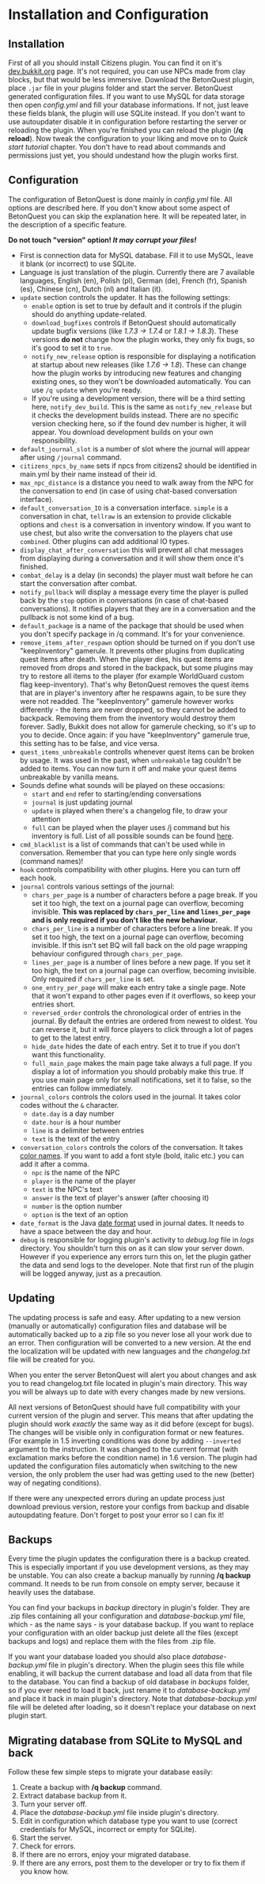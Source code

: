 # Installation and Configuration

## Installation

First of all you should install Citizens plugin. You can find it on it's [dev.bukkit.org](http://dev.bukkit.org/bukkit-plugins/citizens/) page. It's not required, you can use NPCs made from clay blocks, but that would be less immersive. Download the BetonQuest plugin, place `.jar` file in your _plugins_ folder and start the server. BetonQuest generated configuration files. If you want to use MySQL for data storage then open _config.yml_ and fill your database informations. If not, just leave these fields blank, the plugin will use SQLite instead. If you don't want to use autoupdater disable it in configuration before restarting the server or reloading the plugin. When you're finished you can reload the plugin (**/q reload**). Now tweak the configuration to your liking and move on to _Quick start tutorial_ chapter. You don't have to read about commands and permissions just yet, you should undestand how the plugin works first.

## Configuration


The configuration of BetonQuest is done mainly in _config.yml_ file. All options are described here. If you don't know about some aspect of BetonQuest you can skip the explanation here. It will be repeated later, in the description of a specific feature.

**Do not touch "version" option! _It may corrupt your files!_**

* First is connection data for MySQL database. Fill it to use MySQL, leave it blank (or incorrect) to use SQLite.
* Language is just translation of the plugin. Currently there are 7 available languages, English (en), Polish (pl), German (de), French (fr), Spanish (es), Chinese (cn), Dutch (nl) and Italian (it).
* `update` section controls the updater. It has the following settings:
    - `enable` option is set to true by default and it controls if the plugin should do anything update-related.
    - `download_bugfixes` controls if BetonQuest should automatically update bugfix versions (like _1.7.3 -> 1.7.4_ or _1.8.1 -> 1.8.3_).
        These versions **do not** change how the plugin works, they only fix bugs, so it's good to set it to `true`.
    - `notify_new_release` option is responsible for displaying a notification at startup about new releases (like _1.7.6 -> 1.8_).
        These can change how the plugin works by introducing new features and changing existing ones, so they won't be downloaded automatically. You can use `/q update` when you're ready.
    - If you're using a development version, there will be a third setting here, `notify_dev_build`.
        This is the same as `notify_new_release` but it checks the development builds instead. There are no specific version checking here, so if the found dev number is higher, it will appear. You download development builds on your own responsibility.
* `default_journal_slot` is a number of slot where the journal will appear after using `/journal` command.
* `citizens_npcs_by_name` sets if npcs from citizens2 should be identified in main.yml by their name instead of their id.
* `max_npc_distance` is a distance you need to walk away from the NPC for the conversation to end (in case of using chat-based conversation interface).
* `default_conversation_IO` is a conversation interface. `simple` is a conversation in chat, `tellraw` is an extension to provide clickable options and `chest` is a conversation in inventory window. If you want to use chest, but also write the conversation to the players chat use `combined`. Other plugins can add additional IO types.
* `display_chat_after_conversation` this will prevent all chat messages from displaying during a conversation and it will show them once it's finished.
* `combat_delay` is a delay (in seconds) the player must wait before he can start the conversation after combat.
* `notify_pullback` will display a message every time the player is pulled back by the `stop` option in conversations (in case of chat-based conversations). It notifies players that they are in a conversation and the pullback is not some kind of a bug.
* `default_package` is a name of the package that should be used when you don't specify package in /q command. It's for your convenience.
* `remove_items_after_respawn` option should be turned on if you don't use "keepInventory" gamerule. It prevents other plugins from duplicating quest items after death.
    When the player dies, his quest items are removed from drops and stored in the backpack, but some plugins may try to restore all items to the player (for example WorldGuard custom flag keep-inventory). That's why BetonQuest removes the quest items that are in player's inventory after he respawns again, to be sure they were not readded. The "keepInventory" gamerule however works differently - the items are never dropped, so they cannot be added to backpack. Removing them from the inventory would destroy them forever. Sadly, Bukkit does not allow for gamerule checking, so it's up to you to decide. Once again: if you have "keepInventory" gamerule true, this setting has to be false, and vice versa.
* `quest_items_unbreakable` controlls whenever quest items can be broken by usage. It was used in the past, when `unbreakable` tag couldn't be added to items. You can now turn it off and make your quest items unbreakable by vanilla means.
* Sounds define what sounds will be played on these occasions:
    - `start` and `end` refer to starting/ending conversations
    - `journal` is just updating journal
    - `update` is played when there's a changelog file, to draw your attention
    - `full` can be played when the player uses /j command but his inventory is full.
    List of all possible sounds can be found [here](https://hub.spigotmc.org/javadocs/spigot/org/bukkit/Sound.html).
* `cmd_blacklist` is a list of commands that can't be used while in conversation. Remember that you can type here only single words (command names)!
* `hook` controls compatibility with other plugins. Here you can turn off each hook.
* `journal` controls various settings of the journal:
    - `chars_per_page` is a number of characters before a page break. If you set it too high, the text on a journal page can overflow, becoming invisible. **This was replaced by `chars_per_line` and `lines_per_page` and is only required if you don't like the new behaviour.**
    - `chars_per_line` is a number of characters before a line break. If you set it too high, the text on a journal page can overflow, becoming invisible. If this isn't set BQ will fall back on the old page wrapping behaviour configured through `chars_per_page`.
    - `lines_per_page` is a number of lines before a new page. If you set it too high, the text on a journal page can overflow, becoming invisible. Only required if `chars_per_line` is set.
    - `one_entry_per_page` will make each entry take a single page. Note that it won't expand to other pages even if it overflows, so keep your entries short.
    - `reversed_order` controls the chronological order of entries in the journal. By default the entries are ordered from newest to oldest. You can reverse it, but it will force players to click through a lot of pages to get to the latest entry.
    - `hide_date` hides the date of each entry. Set it to true if you don't want this functionality.
    - `full_main_page` makes the main page take always a full page. If you display a lot of information you should probably make this true. If you use main page only for small notifications, set it to false, so the entries can follow immediately.
* `journal_colors` controls the colors used in the journal. It takes color codes without the `&` character.
    - `date.day` is a day number
    - `date.hour` is a hour number
    - `line` is a delimiter between entries
    - `text` is the text of the entry
* `conversation_colors` controls the colors of the conversation. It takes [color names](https://hub.spigotmc.org/javadocs/spigot/org/bukkit/ChatColor.html). If you want to add a font style (bold, italic etc.) you can add it after a comma.
    - `npc` is the name of the NPC
    - `player` is the name of the player
    - `text` is the NPC's text
    - `answer` is the text of player's answer (after choosing it)
    - `number` is the option number
    - `option` is the text of an option
* `date_format` is the Java [date format](https://docs.oracle.com/javase/7/docs/api/java/text/SimpleDateFormat.html) used in journal dates. It needs to have a space between the day and hour.
* `debug` is responsible for logging plugin's activity to _debug.log_ file in _logs_ directory. You shouldn't turn this on as it can slow your server down. However if you experience any errors turn this on, let the plugin gather the data and send logs to the developer. Note that first run of the plugin will be logged anyway, just as a precaution.

## Updating

The  updating process is safe and easy. After updating to a new version (manually or automatically) configuration files and database will be automatically backed up to a zip file so you never lose all your work due to an error. Then configuration will be converted to a new version. At the end the localization will be updated with new languages and the _changelog.txt_ file will be created for you.

When you enter the server BetonQuest will alert you about changes and ask you to read changelog.txt file located in plugin's main directory. This way you will be always up to date with every changes made by new versions.

All next versions of BetonQuest should have full compatibility with your current version of the plugin and server. This means that after updating the plugin should work _exactly_ the same way as it did before (except for bugs). The changes will be visible only in configuration format or new features. (For example in 1.5 inverting conditions was done by adding `--inverted` argument to the instruction. It was changed to the current format (with exclamation marks before the condition name) in 1.6 version. The plugin had updated the configuration files automaticly when switching to the new version, the only problem the user had was getting used to the new (better) way of negating conditions).

If there were any unexpected errors during an update process just download previous version, restore your configs from backup and disable autoupdating feature. Don't forget to post your error so I can fix it!

## Backups

Every time the plugin updates the configuration there is a backup created. This is especially important if you use development versions, as they may be unstable. You can also create a backup manually by running **/q backup** command. It needs to be run from console on empty server, because it heavily uses the database.

You can find your backups in _backup_ directory in plugin's folder. They are .zip files containing all your configuration and _database-backup.yml_ file, which - as the name says - is your database backup. If you want to replace your configuration with an older backup just delete all the files (except backups and logs) and replace them with the files from .zip file.

If you want your database loaded you should also place _database-backup.yml_ file in plugin's directory. When the plugin sees this file while enabling, it will backup the current database and load all data from that file to the database. You can find a backup of old database in _backups_ folder, so if you ever need to load it back, just rename it to _database-backup.yml_ and place it back in main plugin's directory. Note that _database-backup.yml_ file will be deleted after loading, so it doesn't replace your database on next plugin start.

## Migrating database from SQLite to MySQL and back

Follow these few simple steps to migrate your database easily:

1. Create a backup with **/q backup** command.
2. Extract database backup from it.
3. Turn your server off.
4. Place the _database-backup.yml_ file inside plugin's directory.
5. Edit in configuration which database type you want to use (correct credentials for MySQL, incorrect or empty for SQLite).
6. Start the server.
7. Check for errors.
8. If there are no errors, enjoy your migrated database.
9. If there are any errors, post them to the developer or try to fix them if you know how.
